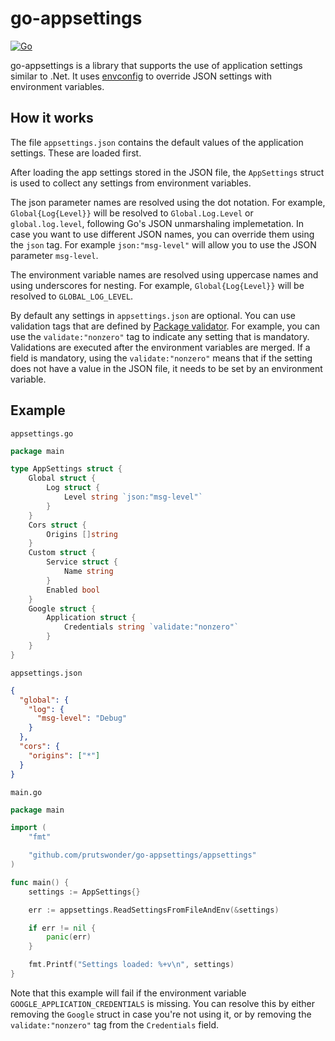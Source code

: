 # go-appsettings

[![Go](https://github.com/Prutswonder/go-appsettings/actions/workflows/go.yml/badge.svg)](https://github.com/Prutswonder/go-appsettings/actions/workflows/go.yml)

go-appsettings is a library that supports the use of application settings similar to .Net. It uses [envconfig](https://github.com/vrischmann/envconfig) to override JSON settings with environment variables.

## How it works

The file `appsettings.json` contains the default values of the application settings. These are loaded first.

After loading the app settings stored in the JSON file, the `AppSettings` struct is used to collect any settings from environment variables. 

The json parameter names are resolved using the dot notation. For example, `Global{Log{Level}}` will be resolved to `Global.Log.Level` or `global.log.level`, following Go's JSON unmarshaling implemetation. In case you want to use different JSON names, you can override them using the `json` tag. For example `json:"msg-level"` will allow you to use the JSON parameter `msg-level`.

The environment variable names are resolved using uppercase names and using underscores for nesting. For example, `Global{Log{Level}}` will be resolved to `GLOBAL_LOG_LEVEL`.

By default any settings in `appsettings.json` are optional. You can use validation tags that are defined by [Package validator](https://github.com/go-validator/validator). For example, you can use the `validate:"nonzero"` tag to indicate any setting that is mandatory. Validations are executed after the environment variables are merged. If a field is mandatory, using the `validate:"nonzero"` means that if the setting does not have a value in the JSON file, it needs to be set by an environment variable.

## Example

`appsettings.go`
```go
package main

type AppSettings struct {
	Global struct {
		Log struct {
			Level string `json:"msg-level"`
		}
	}
	Cors struct {
		Origins []string
	}
	Custom struct {
		Service struct {
			Name string
		}
		Enabled bool
	}
	Google struct {
		Application struct {
			Credentials string `validate:"nonzero"`
		}
	}
}
```

`appsettings.json`
```json
{
  "global": {
    "log": {
      "msg-level": "Debug"
    }
  },
  "cors": {
    "origins": ["*"]
  }
}
```


`main.go`
```go
package main

import (
	"fmt"

	"github.com/prutswonder/go-appsettings/appsettings"
)

func main() {
	settings := AppSettings{}

	err := appsettings.ReadSettingsFromFileAndEnv(&settings)

	if err != nil {
		panic(err)
	}

	fmt.Printf("Settings loaded: %+v\n", settings)
}
```

Note that this example will fail if the environment variable `GOOGLE_APPLICATION_CREDENTIALS` is missing. You can resolve this by either removing the `Google` struct in case you're not using it, or by removing the `validate:"nonzero"` tag from the `Credentials` field.